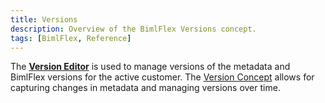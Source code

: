 ```yaml
---
title: Versions
description: Overview of the BimlFlex Versions concept.
tags: [BimlFlex, Reference]
---
```

The [**Version Editor**](./version-editor) is used to manage versions of the metadata and BimlFlex versions for the active customer. The [Version Concept](../concepts/versions) allows for capturing changes in metadata and managing versions over time.
